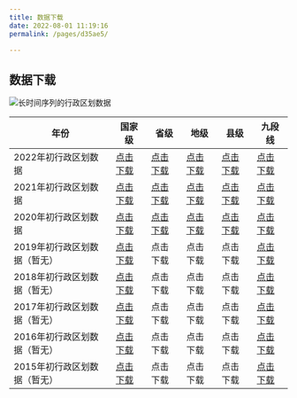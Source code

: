 ```yaml
---
title: 数据下载
date: 2022-08-01 11:19:16
permalink: /pages/d35ae5/

---
```


## 数据下载

![长时间序列的行政区划数据](http://pics.landcover100.com/pics/20222228/630b5a5878fdb.png)

| 年份                         | 国家级                                           | 省级                                             | 地级                                             | 县级                                             | 九段线                                           |
| ---------------------------- | ------------------------------------------------ | ------------------------------------------------ | ------------------------------------------------ | ------------------------------------------------ | ------------------------------------------------ |
| 2022年初行政区划数据         | [点击下载](https://wwu.lanzout.com/i3PaU0b5j6cj) | [点击下载](https://wwu.lanzout.com/iwGGP0b5j6li) | [点击下载](https://wwu.lanzout.com/i2kBH0b5j6if) | [点击下载](https://wwu.lanzout.com/i9ntL0b5j6re) | [点击下载](https://wwu.lanzout.com/ifQ0t0b5j6gd) |
| 2021年初行政区划数据         | [点击下载](https://wwu.lanzout.com/i3PaU0b5j6cj) | [点击下载](https://wwu.lanzout.com/iNfoV0b5j6na) | [点击下载](https://wwu.lanzout.com/i6MFs0b5j6eb) | [点击下载](https://wwu.lanzout.com/iK9Hc0b5j70d) | [点击下载](https://wwu.lanzout.com/ifQ0t0b5j6gd) |
| 2020年初行政区划数据         | [点击下载](https://wwu.lanzout.com/i3PaU0b5j6cj) | [点击下载](https://wwu.lanzout.com/iZY7z0b5k68b) | [点击下载](https://wwu.lanzout.com/i9VZH0b5k5wj) | [点击下载](https://wwu.lanzout.com/ilAZW0b5k76f) | [点击下载](https://wwu.lanzout.com/ifQ0t0b5j6gd) |
| 2019年初行政区划数据（暂无） | [点击下载](https://wwu.lanzout.com/i3PaU0b5j6cj) | 点击下载                                         | 点击下载                                         | 点击下载                                         | [点击下载](https://wwu.lanzout.com/ifQ0t0b5j6gd) |
| 2018年初行政区划数据（暂无） | [点击下载](https://wwu.lanzout.com/i3PaU0b5j6cj) | 点击下载                                         | 点击下载                                         | 点击下载                                         | [点击下载](https://wwu.lanzout.com/ifQ0t0b5j6gd) |
| 2017年初行政区划数据（暂无） | [点击下载](https://wwu.lanzout.com/i3PaU0b5j6cj) | 点击下载                                         | 点击下载                                         | 点击下载                                         | [点击下载](https://wwu.lanzout.com/ifQ0t0b5j6gd) |
| 2016年初行政区划数据（暂无） | [点击下载](https://wwu.lanzout.com/i3PaU0b5j6cj) | 点击下载                                         | 点击下载                                         | 点击下载                                         | [点击下载](https://wwu.lanzout.com/ifQ0t0b5j6gd) |
| 2015年初行政区划数据（暂无） | [点击下载](https://wwu.lanzout.com/i3PaU0b5j6cj) | 点击下载                                         | 点击下载                                         | 点击下载                                         | [点击下载](https://wwu.lanzout.com/ifQ0t0b5j6gd) |


